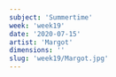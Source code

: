 ```yaml
---
subject: 'Summertime'
week: 'week19'
date: '2020-07-15'
artist: 'Margot'
dimensions: ''
slug: 'week19/Margot.jpg'
---
```


